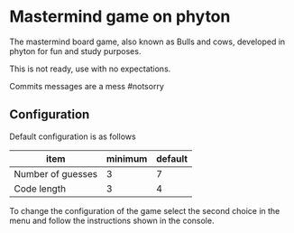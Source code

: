 # Mastermind game on phyton

The mastermind board game, also known as Bulls and cows, developed in phyton for fun and study purposes.

This is not ready, use with no expectations.

Commits messages are a mess #notsorry

## Configuration

Default configuration is as follows

item | minimum | default
-- | -- | --
Number of guesses | 3 | 7
Code length | 3 | 4

To change the configuration of the game select the second choice in the menu and follow the instructions shown in the console.